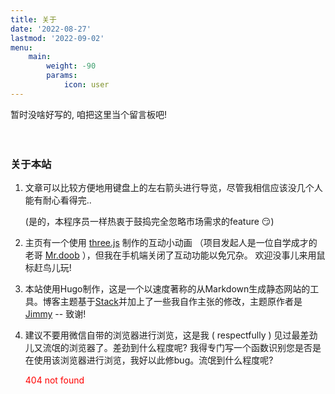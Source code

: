 ```yaml
---
title: 关于
date: '2022-08-27'
lastmod: '2022-09-02'
menu:
    main: 
        weight: -90
        params:
            icon: user
---
```


暂时没啥好写的, 咱把这里当个留言板吧!  
\
&nbsp;

### 关于本站

1. 文章可以比较方便地用键盘上的左右箭头进行导览，尽管我相信应该没几个人能有耐心看得完..  

    (是的，本程序员一样热衷于鼓捣完全忽略市场需求的feature 😏)

2. 主页有一个使用 [three.js](https://threejs.org/) 制作的互动小动画 （项目发起人是一位自学成才的老哥 [Mr.doob](https://ricardocabello.com/) ），但我在手机端关闭了互动功能以免冗杂。 欢迎没事儿来用鼠标赶鸟儿玩!

3. 本站使用Hugo制作，这是一个以速度著称的从Markdown生成静态网站的工具。博客主题基于[Stack](https://github.com/CaiJimmy/hugo-theme-stack-starter)并加上了一些我自作主张的修改，主题原作者是[Jimmy](https://jimmycai.com/) -- 致谢!

4. 建议不要用微信自带的浏览器进行浏览，这是我 ( respectfully ) 见过最差劲儿又流氓的浏览器了。差劲到什么程度呢? 我得专门写一个函数识别您是否是在使用该浏览器进行浏览，我好以此修bug。流氓到什么程度呢? <p style="color: red;"> 404 not found </p>